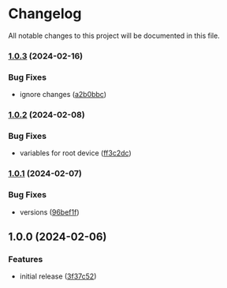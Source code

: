 # Changelog

All notable changes to this project will be documented in this file.

### [1.0.3](https://github.com/finisterra-io/terraform-aws-ec2/compare/v1.0.2...v1.0.3) (2024-02-16)


### Bug Fixes

* ignore changes ([a2b0bbc](https://github.com/finisterra-io/terraform-aws-ec2/commit/a2b0bbc0474dd21f9126b71bba99cd1a56414a4c))

### [1.0.2](https://github.com/finisterra-io/terraform-aws-ec2/compare/v1.0.1...v1.0.2) (2024-02-08)


### Bug Fixes

* variables for root device ([ff3c2dc](https://github.com/finisterra-io/terraform-aws-ec2/commit/ff3c2dc8f06e14a583ca2a9dad060949beee25f3))

### [1.0.1](https://github.com/finisterra-io/terraform-aws-ec2/compare/v1.0.0...v1.0.1) (2024-02-07)


### Bug Fixes

* versions ([96bef1f](https://github.com/finisterra-io/terraform-aws-ec2/commit/96bef1f4141b51e8959d76a66748cb1eb666d565))

## 1.0.0 (2024-02-06)


### Features

* initial release ([3f37c52](https://github.com/finisterra-io/terraform-aws-ec2/commit/3f37c52ec8ea2d6dd6e56ccb0465c5016e04a2d3))
